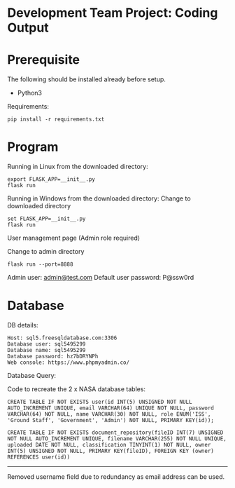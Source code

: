 # Development Team Project: Coding Output

# Prerequisite

The following should be installed already before setup.
- Python3

Requirements:
```
pip install -r requirements.txt
```
# Program

Running in Linux from the downloaded directory:
```
export FLASK_APP=__init__.py
flask run
```

Running in Windows from the downloaded directory:
Change to downloaded directory
```
set FLASK_APP=__init__.py
flask run
```
User management page (Admin role required)

Change to admin directory
```
flask run --port=8888
```
Admin user: admin@test.com
Default user password: P@ssw0rd

# Database

DB details:
```
Host: sql5.freesqldatabase.com:3306
Database user: sql5495299
Database name: sql5495299
Database password: hz7bDRYNPh
Web console: https://www.phpmyadmin.co/
```

Database Query:

Code to recreate the 2 x NASA database tables:
```
CREATE TABLE IF NOT EXISTS user(id INT(5) UNSIGNED NOT NULL AUTO_INCREMENT UNIQUE, email VARCHAR(64) UNIQUE NOT NULL, password VARCHAR(64) NOT NULL, name VARCHAR(30) NOT NULL, role ENUM('ISS', 'Ground Staff', 'Government', 'Admin') NOT NULL, PRIMARY KEY(id));

CREATE TABLE IF NOT EXISTS document_repository(fileID INT(7) UNSIGNED NOT NULL AUTO_INCREMENT UNIQUE, filename VARCHAR(255) NOT NULL UNIQUE, uploaded DATE NOT NULL, classification TINYINT(1) NOT NULL, owner INT(5) UNSIGNED NOT NULL, PRIMARY KEY(fileID), FOREIGN KEY (owner) REFERENCES user(id))
```
***
Removed username field due to redundancy as email address can be used.
